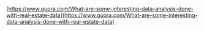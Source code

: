 [https://www.quora.com/What-are-some-interesting-data-analysis-done-with-real-estate-data](https://www.quora.com/What-are-some-interesting-data-analysis-done-with-real-estate-data)